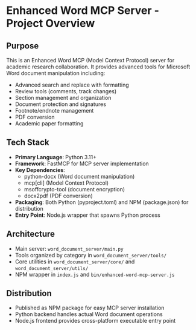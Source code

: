 # Enhanced Word MCP Server - Project Overview

## Purpose
This is an Enhanced Word MCP (Model Context Protocol) server for academic research collaboration. It provides advanced tools for Microsoft Word document manipulation including:

- Advanced search and replace with formatting
- Review tools (comments, track changes)
- Section management and organization
- Document protection and signatures
- Footnote/endnote management
- PDF conversion
- Academic paper formatting

## Tech Stack
- **Primary Language**: Python 3.11+
- **Framework**: FastMCP for MCP server implementation
- **Key Dependencies**:
  - python-docx (Word document manipulation)
  - mcp[cli] (Model Context Protocol)
  - msoffcrypto-tool (document encryption)
  - docx2pdf (PDF conversion)
- **Packaging**: Both Python (pyproject.toml) and NPM (package.json) for distribution
- **Entry Point**: Node.js wrapper that spawns Python process

## Architecture
- Main server: `word_document_server/main.py`
- Tools organized by category in `word_document_server/tools/`
- Core utilities in `word_document_server/core/` and `word_document_server/utils/`
- NPM wrapper in `index.js` and `bin/enhanced-word-mcp-server.js`

## Distribution
- Published as NPM package for easy MCP server installation
- Python backend handles actual Word document operations
- Node.js frontend provides cross-platform executable entry point